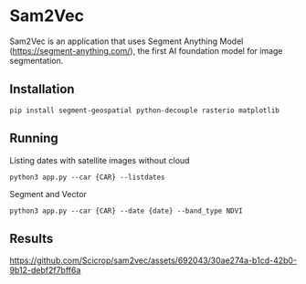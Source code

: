 # Sam2Vec
Sam2Vec is an application that uses Segment Anything Model (https://segment-anything.com/), the first AI foundation model for image segmentation.

## Installation

```commandline
pip install segment-geospatial python-decouple rasterio matplotlib
```

## Running
Listing dates with satellite images without cloud
```commandline
python3 app.py --car {CAR} --listdates
```
Segment and Vector
```commandline
python3 app.py --car {CAR} --date {date} --band_type NDVI
```

## Results

https://github.com/Scicrop/sam2vec/assets/692043/30ae274a-b1cd-42b0-9b12-debf2f7bff6a

